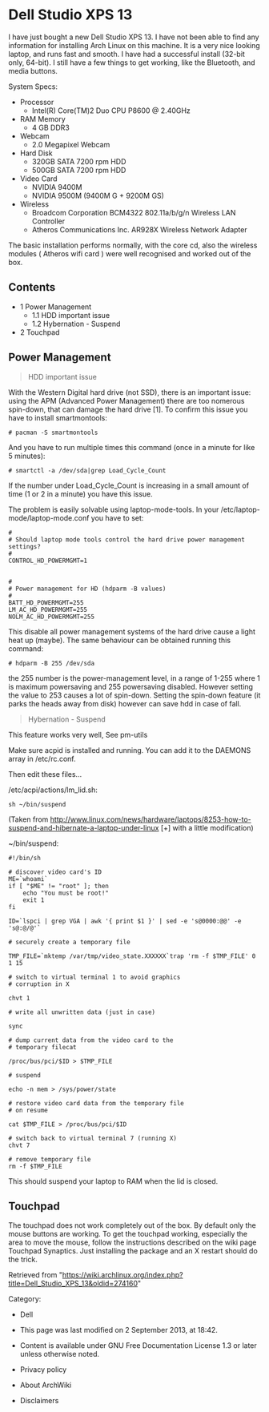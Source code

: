 Dell Studio XPS 13
==================

I have just bought a new Dell Studio XPS 13. I have not been able to
find any information for installing Arch Linux on this machine. It is a
very nice looking laptop, and runs fast and smooth. I have had a
successful install (32-bit only, 64-bit). I still have a few things to
get working, like the Bluetooth, and media buttons.

System Specs:

-   Processor
    -   Intel(R) Core(TM)2 Duo CPU P8600 @ 2.40GHz
-   RAM Memory
    -   4 GB DDR3
-   Webcam
    -   2.0 Megapixel Webcam
-   Hard Disk
    -   320GB SATA 7200 rpm HDD
    -   500GB SATA 7200 rpm HDD
-   Video Card
    -   NVIDIA 9400M
    -   NVIDIA 9500M (9400M G + 9200M GS)
-   Wireless
    -   Broadcom Corporation BCM4322 802.11a/b/g/n Wireless LAN
        Controller
    -   Atheros Communications Inc. AR928X Wireless Network Adapter

The basic installation performs normally, with the core cd, also the
wireless modules ( Atheros wifi card ) were well recognised and worked
out of the box.

Contents
--------

-   1 Power Management
    -   1.1 HDD important issue
    -   1.2 Hybernation - Suspend
-   2 Touchpad

Power Management
----------------

> HDD important issue

With the Western Digital hard drive (not SSD), there is an important
issue: using the APM (Advanced Power Management) there are too nomerous
spin-down, that can damage the hard drive [1]. To confirm this issue you
have to install smartmontools:

    # pacman -S smartmontools

And you have to run multiple times this command (once in a minute for
like 5 minutes):

    # smartctl -a /dev/sda|grep Load_Cycle_Count

If the number under Load_Cycle_Count is increasing in a small amount of
time (1 or 2 in a minute) you have this issue.

The problem is easily solvable using laptop-mode-tools. In your
/etc/laptop-mode/laptop-mode.conf you have to set:

    #
    # Should laptop mode tools control the hard drive power management settings?
    #
    CONTROL_HD_POWERMGMT=1


    #
    # Power management for HD (hdparm -B values)
    #
    BATT_HD_POWERMGMT=255
    LM_AC_HD_POWERMGMT=255
    NOLM_AC_HD_POWERMGMT=255

This disable all power management systems of the hard drive cause a
light heat up (maybe). The same behaviour can be obtained running this
command:

    # hdparm -B 255 /dev/sda

the 255 number is the power-management level, in a range of 1-255 where
1 is maximum powersaving and 255 powersaving disabled. However setting
the value to 253 causes a lot of spin-down. Setting the spin-down
feature (it parks the heads away from disk) however can save hdd in case
of fall.

> Hybernation - Suspend

This feature works very well, See pm-utils

Make sure acpid is installed and running. You can add it to the DAEMONS
array in /etc/rc.conf.

Then edit these files...

/etc/acpi/actions/lm_lid.sh:

    sh ~/bin/suspend

(Taken from
http://www.linux.com/news/hardware/laptops/8253-how-to-suspend-and-hibernate-a-laptop-under-linux
[+] with a little modification)

~/bin/suspend:

    #!/bin/sh

    # discover video card's ID
    ME=`whoami`
    if [ "$ME" != "root" ]; then
        echo "You must be root!"
        exit 1
    fi

    ID=`lspci | grep VGA | awk '{ print $1 }' | sed -e 's@0000:@@' -e 's@:@/@'`

    # securely create a temporary file

    TMP_FILE=`mktemp /var/tmp/video_state.XXXXXX`trap 'rm -f $TMP_FILE' 0 1 15

    # switch to virtual terminal 1 to avoid graphics
    # corruption in X

    chvt 1

    # write all unwritten data (just in case)

    sync

    # dump current data from the video card to the
    # temporary filecat 

    /proc/bus/pci/$ID > $TMP_FILE

    # suspend

    echo -n mem > /sys/power/state

    # restore video card data from the temporary file
    # on resume

    cat $TMP_FILE > /proc/bus/pci/$ID

    # switch back to virtual terminal 7 (running X)
    chvt 7

    # remove temporary file
    rm -f $TMP_FILE

This should suspend your laptop to RAM when the lid is closed.

Touchpad
--------

The touchpad does not work completely out of the box. By default only
the mouse buttons are working. To get the touchpad working, especially
the area to move the mouse, follow the instructions described on the
wiki page Touchpad Synaptics. Just installing the package and an X
restart should do the trick.

Retrieved from
"https://wiki.archlinux.org/index.php?title=Dell_Studio_XPS_13&oldid=274160"

Category:

-   Dell

-   This page was last modified on 2 September 2013, at 18:42.
-   Content is available under GNU Free Documentation License 1.3 or
    later unless otherwise noted.
-   Privacy policy
-   About ArchWiki
-   Disclaimers
